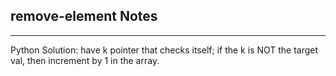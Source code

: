 <h2>remove-element Notes</h2><hr>Python Solution: have k pointer that checks itself; if the k is NOT the target val, then increment by 1 in the array.
